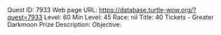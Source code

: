 Quest ID: 7933
Web page URL: https://database.turtle-wow.org/?quest=7933
Level: 60
Min Level: 45
Race: nil
Title: 40 Tickets - Greater Darkmoon Prize
Description: 
Objective: 
